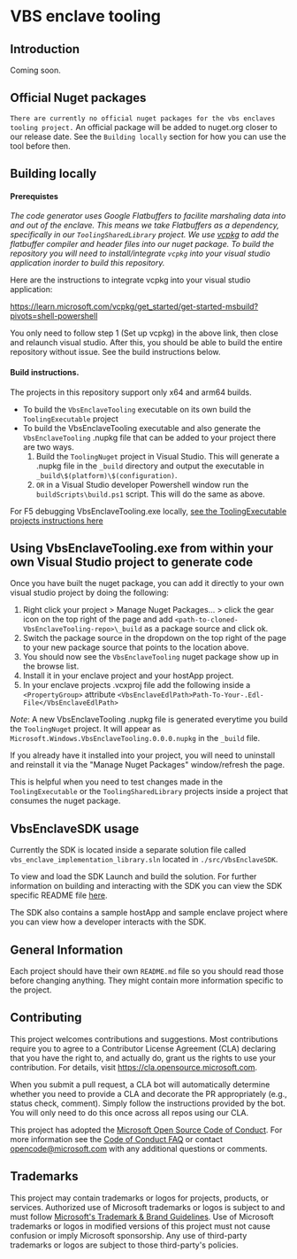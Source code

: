 VBS enclave tooling
================

Introduction
------------
Coming soon.

Official Nuget packages
------------
`There are currently no official nuget packages for the vbs enclaves tooling project.`
An official package will be added to nuget.org closer to our release date. See the 
`Building locally` section for how you can use the tool before then.

Building locally
------------

#### Prerequistes

*The code generator uses Google Flatbuffers to facilite marshaling data into and out of the enclave.
This means we take Flatbuffers as a dependency, specifically in our `ToolingSharedLibrary` project.
We use [vcpkg](https://learn.microsoft.com/vcpkg/get_started/overview) to add the flatbuffer compiler and header files into our nuget package. To build the
repository you will need to install/integrate `vcpkg` into your visual studio application inorder 
to build this repository.*

Here are the instructions to integrate vcpkg into your visual studio application:

https://learn.microsoft.com/vcpkg/get_started/get-started-msbuild?pivots=shell-powershell

You only need to follow step 1 (Set up vcpkg) in the above link, then close and relaunch visual studio. 
After this, you should be able to build the entire repository without issue. See the build instructions below.

#### Build instructions.
The projects in this repository support only x64 and arm64 builds. 

- To build the `VbsEnclaveTooling` executable on its own build the `ToolingExecutable` project
- To build the VbsEnclaveTooling executable and also generate the `VbsEnclaveTooling` .nupkg file 
  that can be added to your project there are two ways.
  1. Build the `ToolingNuget` project in Visual Studio. This will generate a .nupkg
     file in the `_build` directory and output the executable in `_build\$(platform)\$(configuration)`.
  1. `OR` in a Visual Studio developer Powershell window run the `buildScripts\build.ps1` 
     script. This will do the same as above.

For F5 debugging VbsEnclaveTooling.exe locally, [see the ToolingExecutable projects instructions here](./src/ToolingExecutable/README.md)


Using VbsEnclaveTooling.exe from within your own Visual Studio project to generate code
------------

Once you have built the nuget package, you can add it directly to your own visual studio
project by doing the following:

1. Right click your project > Manage Nuget Packages... > click the gear icon on the top right
   of the page and add `<path-to-cloned-VbsEnclaveTooling-repo>\_build` as a package source and click ok.
1. Switch the package source in the dropdown on the top right of the page to
   your new package source that points to the location above.
1. You should now see the `VbsEnclaveTooling` nuget package show up in the browse list.
1. Install it in your enclave project and your hostApp project.
1. In your enclave projects .vcxproj file add the following inside a `<PropertyGroup>` attribute
   `<VbsEnclaveEdlPath>Path-To-Your-.Edl-File</VbsEnclaveEdlPath>`

*Note*: A new VbsEnclaveTooling .nupkg file is generated everytime you build the `ToolingNuget`
project. It will appear as `Microsoft.Windows.VbsEnclaveTooling.0.0.0.nupkg` in the `_build` file.

If you already have it installed into your project, you will need to uninstall and reinstall it
via the "Manage Nuget Packages" window/refresh the page. 

This is helpful when you need to test changes made in the `ToolingExecutable`
or the `ToolingSharedLibrary` projects inside a project that consumes the nuget package.

VbsEnclaveSDK usage
------------
Currently the SDK is located inside a separate solution file called `vbs_enclave_implementation_library.sln` 
located in `./src/VbsEnclaveSDK`.

To view and load the SDK Launch and build the solution. For further information on building and interacting
with the SDK you can view the SDK specific README file [here](./src/VbsEnclaveSDK/README.md).

The SDK also contains a sample hostApp and sample enclave project where you can view how a developer interacts
with the SDK.

General Information
------------

Each project should have their own `README.md` file so you should read those
before changing anything. They might contain more information specific to the project.

Contributing
------------

This project welcomes contributions and suggestions.  Most contributions require you to agree to a
Contributor License Agreement (CLA) declaring that you have the right to, and actually do, grant us
the rights to use your contribution. For details, visit https://cla.opensource.microsoft.com.

When you submit a pull request, a CLA bot will automatically determine whether you need to provide
a CLA and decorate the PR appropriately (e.g., status check, comment). Simply follow the instructions
provided by the bot. You will only need to do this once across all repos using our CLA.

This project has adopted the [Microsoft Open Source Code of Conduct](https://opensource.microsoft.com/codeofconduct/).
For more information see the [Code of Conduct FAQ](https://opensource.microsoft.com/codeofconduct/faq/) or
contact [opencode@microsoft.com](mailto:opencode@microsoft.com) with any additional questions or comments.

Trademarks
------------
This project may contain trademarks or logos for projects, products, or services. Authorized use of Microsoft 
trademarks or logos is subject to and must follow 
[Microsoft's Trademark & Brand Guidelines](https://www.microsoft.com/en-us/legal/intellectualproperty/trademarks/usage/general).
Use of Microsoft trademarks or logos in modified versions of this project must not cause confusion or imply Microsoft sponsorship.
Any use of third-party trademarks or logos are subject to those third-party's policies.
